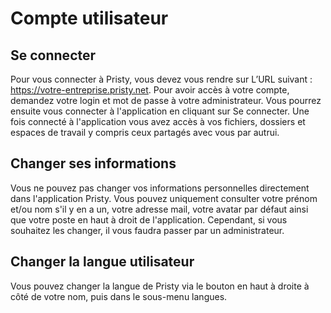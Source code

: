 # Compte utilisateur


## Se connecter

Pour vous connecter à Pristy, vous devez vous rendre sur L’URL suivant : https://votre-entreprise.pristy.net. Pour avoir accès à votre compte, demandez votre login et mot de passe à votre administrateur. Vous pourrez ensuite vous connecter à l'application en cliquant sur Se connecter. Une fois connecté à l'application vous avez accès à vos fichiers, dossiers et espaces de travail y compris ceux partagés avec vous par autrui.


## Changer ses informations

Vous ne pouvez pas changer vos informations personnelles directement dans l'application Pristy. Vous pouvez uniquement consulter votre prénom et/ou nom s'il y en a un, votre adresse mail, votre avatar par défaut ainsi que votre poste en haut à droit de l'application. Cependant, si vous souhaitez les changer, il vous faudra passer par un administrateur.


## Changer la langue utilisateur

Vous pouvez changer la langue de Pristy via le bouton en haut à droite à côté de votre nom, puis dans le sous-menu langues.
